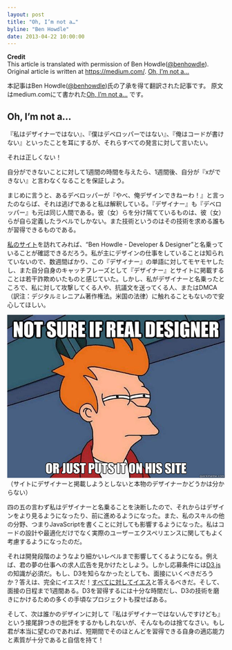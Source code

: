 ```yaml
---
layout: post
title: "Oh, I’m not a…"
byline: "Ben Howdle"
date: 2013-04-22 10:00:00
---
```


**Credit**  
This article is translated with permission of Ben Howdle([@benhowdle](https://twitter.com/benhowdle)). 
Original article is written at https://medium.com/. 
[Oh, I’m not a…](https://medium.com/career-pathing/349656f95dab)  

本記事はBen Howdle([@benhowdle](https://twitter.com/benhowdle))氏の了承を得て翻訳された記事です。
原文はmedium.comにて書かれた[Oh, I’m not a…](https://medium.com/career-pathing/349656f95dab) です。

## Oh, I’m not a…

『私はデザイナーではない』、『僕はデベロッパーではない』、『俺はコードが書けない』といったことを耳にするが、それらすべての発言に対して言いたい。

それは正しくない！

自分ができないことに対して1週間の時間を与えたら、1週間後、自分が『xができない』と言わなくなることを保証しよう。

まじめに言うと、あるデベロッパーが『やべ、俺デザインできねーわ！』と言ったのならば、それは逃げであると私は解釈している。『デザイナー』も『デベロッパー』も元は同じ人間である。彼（女）らを分け隔てているものは、彼（女）らが自ら定義したラベルでしかない。また技術というのはその技術を求める誰もが習得できるものである。

[私のサイト](http://benhowdle.im/)を訪れてみれば、“Ben Howdle - Developer & Designer”と名乗っていることが確認できるだろう。私が主にデザインの仕事をしていることは知られていないので、数週間ばかり、この『デザイナー』の単語に対してモヤモヤしたし、また自分自身のキャッチフレーズとして『デザイナー』とサイトに掲載することは若干詐欺めいたものと感じていた。しかし、私がデザイナーと名乗ったところで、私に対して攻撃してくる人や、抗議文を送ってくる人、またはDMCA（訳注：デジタルミレニアム著作権法。米国の法律）に触れることもないので安心してほしい。

![](/img/not-sure-if-real-designer.jpg)  
（サイトにデザイナーと掲載しようとしないと本物のデザイナーかどうかは分からない）

四の五の言わず私はデザイナーと名乗ることを決断したので、それからはデザインをより見るようになったり、前に進めるようになった。また、私のスキルの他の分野、つまりJavaScriptを書くことに対しても影響するようになった。私はコードの設計や最適化だけでなく実際のユーザーエクスペリエンスに関してもよく考慮するようになったのだ。

それは開発段階のようなより細かいレベルまで影響してくるようになる。例えば、君の夢の仕事への求人広告を見かけたとしよう。しかし応募条件には[D3.js](http://d3js.org/)の知識が必須だ。もし、D3を知らなかったとしても、面接にいくべきだろうか？答えは、完全にイエスだ！[すべてに対してイエス](http://benhowdle.im/2012/07/03/say-yes-to-everything/)と答えるべきだ。そして、面接の日程まで1週間ある。D3を習得するには十分な時間だし、D3の技術を磨きにかけるための多くの手頃なプロジェクトも探せばある。

そして、次は誰かのデザインに対して『私はデザイナーではないんですけども』という接尾辞つきの批評をするかもしれないが、そんなものは捨てなさい。もし君が本当に望むのであれば、短期間でそのほとんどを習得できる自身の適応能力と素質が十分であると自信を持て！